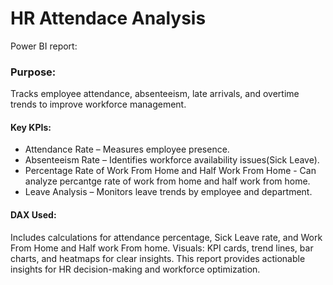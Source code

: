# HR Attendace Analysis
Power BI report:

### Purpose: 
Tracks employee attendance, absenteeism, late arrivals, and overtime trends to improve workforce management.


#### Key KPIs:
- Attendance Rate – Measures employee presence.
- Absenteeism Rate – Identifies workforce availability issues(Sick Leave).
- Percentage Rate of Work From Home and Half Work From Home - Can analyze percantge rate of work from home and half work from home.
- Leave Analysis – Monitors leave trends by employee and department.

#### DAX Used:
Includes calculations for attendance percentage, Sick Leave rate, and Work From Home and Half work From home.
Visuals: KPI cards, trend lines, bar charts, and heatmaps for clear insights.
This report provides actionable insights for HR decision-making and workforce optimization.
